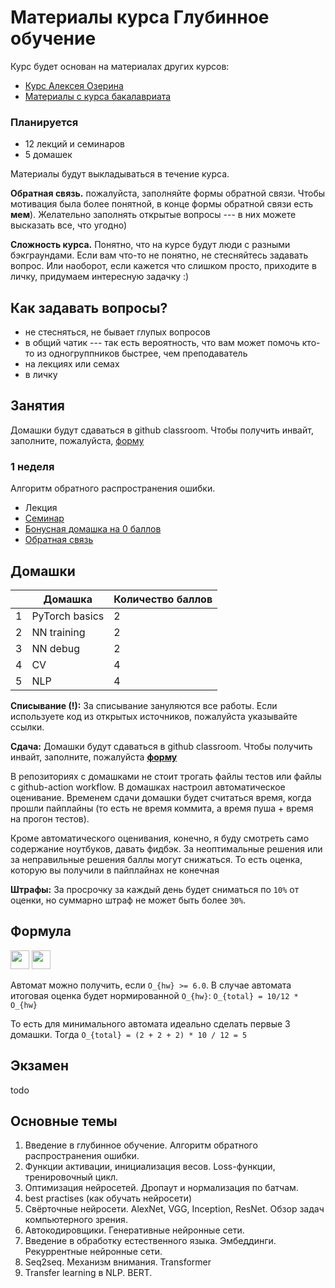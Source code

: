 # Материалы курса Глубинное обучение

Курс будет основан на материалах других курсов:
* [Курс Алексея Озерина]( https://github.com/m12sl/dl-hse-2021)
* [Материалы с курса бакалавриата](https://github.com/aosokin/dl_cshse_ami/tree/master/2021-fall/homeworks_small)

### Планируется

* 12 лекций и семинаров
* 5 домашек

Материалы будут выкладываться в течение курса.

**Обратная связь.** пожалуйста, заполняйте формы обратной связи. Чтобы мотивация была более понятной, в конце формы обратной связи есть **мем**). Желательно заполнять открытые вопросы --- в них можете высказать все, что угодно)

**Сложность курса.** Понятно, что на курсе будут люди с разными бэкграундами. Если вам что-то не понятно, не стесняйтесь задавать вопрос. Или наоборот, если кажется что слишком просто, приходите в личку, придумаем интересную задачку :)

## Как задавать вопросы?

* не стесняться, не бывает глупых вопросов
* в общий чатик --- так есть вероятность, что вам может помочь кто-то из одногруппников быстрее, чем преподаватель
* на лекциях или семах
* в личку

## Занятия

Домашки будут сдаваться в github classroom. Чтобы получить инвайт, заполните, пожалуйста, [форму](https://docs.google.com/forms/d/e/1FAIpQLScE3EKAA5Yo8IkWDumVdnVtleb3551ujli9wFpZMK_MINseKA/viewform?usp=sf_link)
### 1 неделя

Алгоритм обратного распространения ошибки.

* Лекция
* [Семинар](./seminars/01_seminar.ipynb)
* [Бонусная домашка на 0 баллов](./homeworks/HW-00.md)
* [Обратная связь](https://docs.google.com/forms/d/e/1FAIpQLSerebTHr9eLTNgOgSHcFe9fOXzPgUgrgGcOD0wTo_1CxM2Piw/viewform?usp=sf_link)


## Домашки

|   | Домашка        | Количество баллов |
|---|----------------|-------------------|
| 1 | PyTorch basics | 2                 |
| 2 | NN training    | 2                 |
| 3 | NN debug       | 2                 |
| 4 | CV             | 4                 |
| 5 | NLP            | 4                 |

**Списывание (!):** За списывание зануляются все работы. Если используете код из открытых источников, пожалуйста указывайте ссылки.

**Сдача:** Домашки будут сдаваться в github classroom. Чтобы получить инвайт, заполните, пожалуйста [**форму**](https://docs.google.com/forms/d/e/1FAIpQLScE3EKAA5Yo8IkWDumVdnVtleb3551ujli9wFpZMK_MINseKA/viewform?usp=sf_link)

В репозиториях с домашками не стоит трогать файлы тестов или файлы с github-action workflow.
В домашках настроил автоматическое оценивание. Временем сдачи домашки будет считаться
время, когда прошли пайплайны (то есть не время коммита, а время пуша + время на прогон тестов).

Кроме автоматического оценивания, конечно, я буду смотреть само содержание ноутбуков, давать фидбэк.
За неоптимальные решения или за неправильные решения баллы могут снижаться.
То есть оценка, которую вы получили в пайплайнах не конечная

**Штрафы:** За просрочку за каждый день будет сниматься по `10%` от оценки, но суммарно штраф не может быть более `30%`.

## Формула

<img src="https://render.githubusercontent.com/render/math?math=O_%7Bhw%7D%20%3D%20%5Csum_i%20O_%7Bhw_i%7D" height=30>
<img src="https://render.githubusercontent.com/render/math?math=O_%7Btotal%7D%20%3D%200.7%20*%20%5Cfrac%2010%2012%20O_%7Bhw%7D%20%2B%200.3%20*%20O_%7Bexam%7D" height=30>

Автомат можно получить, если `O_{hw} >= 6.0`. В случае автомата итоговая оценка будет нормированной `O_{hw}`: `O_{total} = 10/12 * O_{hw}`

То есть для минимального автомата идеально сделать первые 3 домашки. Тогда `O_{total} = (2 + 2 + 2) * 10 / 12 = 5`

## Экзамен

todo

## Основные темы

1. Введение в глубинное обучение. Алгоритм обратного распространения ошибки.
2. Функции активации, инициализация весов. Loss-функции, тренировочный цикл.
3. Оптимизация нейросетей. Дропаут и нормализация по батчам.
4. best practises (как обучать нейросети)
5. Свёрточные нейросети. AlexNet, VGG, Inception, ResNet. Обзор задач компьютерного зрения.
6. Автокодировщики. Генеративныe нейронные сети.
7.  Введение в обработку естественного языка. Эмбеддинги. Рекуррентные нейронные сети.
8. Seq2seq. Механизм внимания. Transformer
9. Transfer learning в NLP. BERT.
